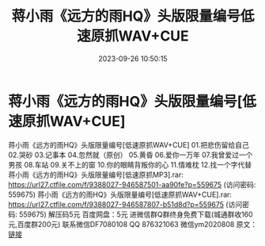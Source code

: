 ﻿---
title: 蒋小雨《远方的雨HQ》头版限量编号低速原抓WAV+CUE
date: 2023-09-26 10:50:15
categories: 新碟专辑、稀有等精品
tags: 华语中文
---
# 蒋小雨《远方的雨HQ》头版限量编号[低速原抓WAV+CUE]

蒋小雨《远方的雨HQ》头版限量编号[低速原抓WAV+CUE]
01.把悲伤留给自己
02.哭砂
03.记事本
04.忽然就（原创）
05.黄昏
06.爱你一万年
07.我曾爱过一个男孩
08.车站
09.关不上的窗
10.你的眼睛背叛你的心
11.情难枕
12.找一个字代替
蒋小雨《远方的雨HQ》头版限量编号[低速原抓MP3].rar: https://url27.ctfile.com/f/9388027-946587501-aa90fe?p=559675
(访问密码: 559675)
蒋小雨《远方的雨HQ》头版限量编号[低速原抓WAV+CUE].rar: https://url27.ctfile.com/f/9388027-946587807-b51d8d?p=559675
(访问密码: 559675)
解压码5元
百度网盘：5元
进微信群Q群终身免费下载(城通群收160元,百度群200元)
联系微信DF7080108 QQ 876321063
微信ym2020808
原文：[链接](https://blog.sina.com.cn/s/blog_1647c7e76010313jc.html)